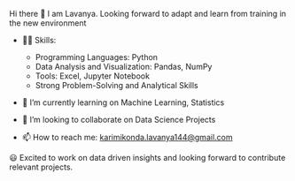 Hi there 👋 I am Lavanya. Looking forward to adapt and learn from training in the new environment

- 👩‍💻 Skills:
    - Programming Languages: Python
    - Data Analysis and Visualization: Pandas, NumPy
    - Tools: Excel, Jupyter Notebook
    - Strong Problem-Solving and Analytical Skills

- 🔭 I’m currently learning on Machine Learning, Statistics
- 👯 I’m looking to collaborate on Data Science Projects
- 📫 How to reach me: karimikonda.lavanya144@gmail.com

😃 Excited to work on data driven insights and looking forward to contribute relevant projects.
